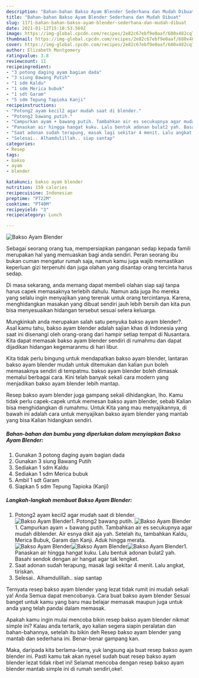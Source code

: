 ```yaml
---
description: "Bahan-bahan Bakso Ayam Blender Sederhana dan Mudah Dibuat"
title: "Bahan-bahan Bakso Ayam Blender Sederhana dan Mudah Dibuat"
slug: 1171-bahan-bahan-bakso-ayam-blender-sederhana-dan-mudah-dibuat
date: 2021-01-12T15:18:53.569Z
image: https://img-global.cpcdn.com/recipes/2e82c67ebf9e0aaf/680x482cq70/bakso-ayam-blender-foto-resep-utama.jpg
thumbnail: https://img-global.cpcdn.com/recipes/2e82c67ebf9e0aaf/680x482cq70/bakso-ayam-blender-foto-resep-utama.jpg
cover: https://img-global.cpcdn.com/recipes/2e82c67ebf9e0aaf/680x482cq70/bakso-ayam-blender-foto-resep-utama.jpg
author: Elizabeth Montgomery
ratingvalue: 3.8
reviewcount: 11
recipeingredient:
- "3 potong daging ayam bagian dada"
- "3 siung Bawang Putih"
- "1 sdm Kaldu"
- "1 sdm Merica bubuk"
- "1 sdt Garam"
- "5 sdm Tepung Tapioka Kanji"
recipeinstructions:
- "Potong2 ayam kecil2 agar mudah saat di blender."
- "Potong2 bawang putih."
- "Campurkan ayam + bawang putih. Tambahkan air es secukupnya agar mudah diblender. Air esnya dikit aja yah. Setelah itu, tambahkan Kaldu, Merica Bubuk, Garam dan Kanji. Aduk hingga merata."
- "Panaskan air hingga hangat kuku. Lalu bentuk adonan bulat2 yah. Basahi sendok dengan air hangat agar tak lengket."
- "Saat adonan sudah terapung, masak lagi sekitar 4 menit. Lalu angkat, tiriskan."
- "Selesai.. Alhamdulillah.. siap santap"
categories:
- Resep
tags:
- bakso
- ayam
- blender

katakunci: bakso ayam blender 
nutrition: 159 calories
recipecuisine: Indonesian
preptime: "PT22M"
cooktime: "PT40M"
recipeyield: "3"
recipecategory: Lunch

---
```



![Bakso Ayam Blender](https://img-global.cpcdn.com/recipes/2e82c67ebf9e0aaf/680x482cq70/bakso-ayam-blender-foto-resep-utama.jpg)

Sebagai seorang orang tua, mempersiapkan panganan sedap kepada famili merupakan hal yang memuaskan bagi anda sendiri. Peran seorang ibu bukan cuman mengatur rumah saja, namun kamu juga wajib memastikan keperluan gizi terpenuhi dan juga olahan yang disantap orang tercinta harus sedap.

Di masa  sekarang, anda memang dapat membeli olahan siap saji tanpa harus capek memasaknya terlebih dahulu. Namun ada juga lho mereka yang selalu ingin menyajikan yang terenak untuk orang tercintanya. Karena, menghidangkan masakan yang dibuat sendiri jauh lebih bersih dan kita pun bisa menyesuaikan hidangan tersebut sesuai selera keluarga. 



Mungkinkah anda merupakan salah satu penyuka bakso ayam blender?. Asal kamu tahu, bakso ayam blender adalah sajian khas di Indonesia yang saat ini disenangi oleh orang-orang dari hampir setiap tempat di Nusantara. Kita dapat memasak bakso ayam blender sendiri di rumahmu dan dapat dijadikan hidangan kegemaranmu di hari libur.

Kita tidak perlu bingung untuk mendapatkan bakso ayam blender, lantaran bakso ayam blender mudah untuk ditemukan dan kalian pun boleh memasaknya sendiri di tempatmu. bakso ayam blender boleh dimasak memalui berbagai cara. Kini telah banyak sekali cara modern yang menjadikan bakso ayam blender lebih mantap.

Resep bakso ayam blender juga gampang sekali dihidangkan, lho. Kamu tidak perlu capek-capek untuk memesan bakso ayam blender, sebab Kalian bisa menghidangkan di rumahmu. Untuk Kita yang mau menyajikannya, di bawah ini adalah cara untuk menyajikan bakso ayam blender yang mantab yang bisa Kalian hidangkan sendiri.

<!--inarticleads1-->

##### Bahan-bahan dan bumbu yang diperlukan dalam menyiapkan Bakso Ayam Blender:

1. Gunakan 3 potong daging ayam bagian dada
1. Gunakan 3 siung Bawang Putih
1. Sediakan 1 sdm Kaldu
1. Sediakan 1 sdm Merica bubuk
1. Ambil 1 sdt Garam
1. Siapkan 5 sdm Tepung Tapioka (Kanji)




<!--inarticleads2-->

##### Langkah-langkah membuat Bakso Ayam Blender:

1. Potong2 ayam kecil2 agar mudah saat di blender.
<img src="https://img-global.cpcdn.com/steps/5fb404b303abbe25/160x128cq70/bakso-ayam-blender-langkah-memasak-1-foto.jpg" alt="Bakso Ayam Blender">1. Potong2 bawang putih.
<img src="https://img-global.cpcdn.com/steps/19ec36000bfb301e/160x128cq70/bakso-ayam-blender-langkah-memasak-2-foto.jpg" alt="Bakso Ayam Blender">1. Campurkan ayam + bawang putih. Tambahkan air es secukupnya agar mudah diblender. Air esnya dikit aja yah. Setelah itu, tambahkan Kaldu, Merica Bubuk, Garam dan Kanji. Aduk hingga merata.
<img src="https://img-global.cpcdn.com/steps/f0f473975b9e55cd/160x128cq70/bakso-ayam-blender-langkah-memasak-3-foto.jpg" alt="Bakso Ayam Blender"><img src="https://img-global.cpcdn.com/steps/7b17d5fa542790b5/160x128cq70/bakso-ayam-blender-langkah-memasak-3-foto.jpg" alt="Bakso Ayam Blender"><img src="https://img-global.cpcdn.com/steps/296b3c8a7e0ee7eb/160x128cq70/bakso-ayam-blender-langkah-memasak-3-foto.jpg" alt="Bakso Ayam Blender">1. Panaskan air hingga hangat kuku. Lalu bentuk adonan bulat2 yah. Basahi sendok dengan air hangat agar tak lengket.
1. Saat adonan sudah terapung, masak lagi sekitar 4 menit. Lalu angkat, tiriskan.
1. Selesai.. Alhamdulillah.. siap santap




Ternyata resep bakso ayam blender yang lezat tidak rumit ini mudah sekali ya! Anda Semua dapat mencobanya. Cara buat bakso ayam blender Sesuai banget untuk kamu yang baru mau belajar memasak maupun juga untuk anda yang telah pandai dalam memasak.

Apakah kamu ingin mulai mencoba bikin resep bakso ayam blender nikmat simple ini? Kalau anda tertarik, ayo kalian segera siapin peralatan dan bahan-bahannya, setelah itu bikin deh Resep bakso ayam blender yang mantab dan sederhana ini. Benar-benar gampang kan. 

Maka, daripada kita berlama-lama, yuk langsung aja buat resep bakso ayam blender ini. Pasti kamu tak akan nyesel sudah buat resep bakso ayam blender lezat tidak ribet ini! Selamat mencoba dengan resep bakso ayam blender mantab simple ini di rumah sendiri,oke!.

